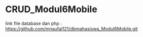 # CRUD_Modul6Mobile

link file database dan php : https://github.com/mnaufal121/dbmahasiswa_Modul6Mobile.git
